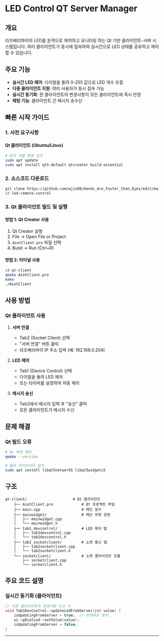 # LED Control QT Server Manager

## 개요
라즈베리파이의 LED를 원격으로 제어하고 모니터링 하는 Qt 기반 클라이언트-서버 시스템입니다. 여러 클라이언트가 동시에 접속하여 실시간으로 LED 상태를 공유하고 제어할 수 있습니다.



## 주요 기능
- **실시간 LED 제어**: 다이얼을 돌려 0-255 값으로 LED 개수 조절
- **다중 클라이언트 지원**: 여러 사용자가 동시 접속 가능
- **실시간 동기화**: 한 클라이언트의 변경사항이 모든 클라이언트에 즉시 반영
- **채팅 기능**: 클라이언트 간 메시지 송수신


## 빠른 시작 가이드

### 1. 사전 요구사항

#### Qt 클라이언트 (Ubuntu/Linux)
```bash
# Qt5 개발 환경 설치
sudo apt update
sudo apt install qt5-default qtcreator build-essential
```

### 2. 소스코드 다운로드
```bash
git clone https://github.com/wjin08/Hands_Are_Faster_than_Eyes/edit/main/src/qt.git
cd led-remote-control
```

### 3. Qt 클라이언트 빌드 및 실행

#### 방법 1: Qt Creator 사용
1. Qt Creator 실행
2. File → Open File or Project
3. `AiotClient.pro` 파일 선택
4. Build → Run (Ctrl+R)

#### 방법 2: 터미널 사용
```bash
cd qt-client
qmake AiotClient.pro
make
./AiotClient
```


## 사용 방법

### Qt 클라이언트 사용
1. **서버 연결**
   - Tab2 (Socket Client) 선택
   - "서버 연결" 버튼 클릭
   - 라즈베리파이 IP 주소 입력 (예: 192.168.0.204)

2. **LED 제어**
   - Tab1 (Device Control) 선택
   - 다이얼을 돌려 LED 제어
   - 또는 타이머를 설정하여 자동 제어

3. **메시지 송신**
   - Tab2에서 메시지 입력 후 "송신" 클릭
   - 모든 클라이언트가 메시지 수신

## 문제 해결


### Qt 빌드 오류
```bash
# Qt 버전 확인
qmake --version

# 필요 라이브러리 설치
sudo apt install libqt5network5 libqt5widgets5
```

## 구조
```
qt-client/                     # Qt 클라이언트
    ├── AiotClient.pro             # Qt 프로젝트 파일
    ├── main.cpp                   # 메인 함수
    ├── mainwidget/                # 메인 위젯 관련
    │   ├── mainwidget.cpp
    │   └── mainwidget.h
    ├── tab1_devcontrol/           # LED 제어 탭
    │   ├── tab1devcontrol.cpp
    │   └── tab1devcontrol.h
    ├── tab2_socketclient/         # 소켓 통신 탭
    │   ├── tab2socketclient.cpp
    │   └── tab2socketclient.h
    └── socketclient/              # 소켓 클라이언트 모듈
        ├── socketclient.cpp
        └── socketclient.h

```

## 주요 코드 설명

### 실시간 동기화 (클라이언트)
```cpp
// 다른 클라이언트의 변경사항 수신 시
void Tab1DevControl::updateLedFromServer(int value) {
    isUpdatingFromServer = true;  // 무한루프 방지
    ui->pDialLed->setValue(value);
    isUpdatingFromServer = false;
}
```

---
